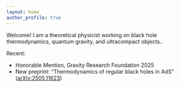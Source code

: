 ```yaml
---
layout: home
author_profile: true
---
```


Welcome! I am a theoretical physicist working on black hole thermodynamics, quantum gravity, and ultracompact objects..

Recent:
- Honorable Mention, Gravity Research Foundation 2025
- New preprint: “Thermodynamics of regular black holes in AdS” ([arXiv:2505.11623](https://arxiv.org/abs/2505.11623))
